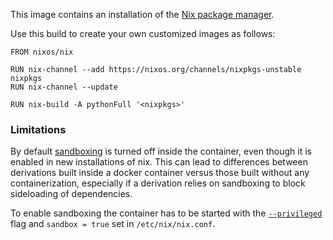 This image contains an installation of the [Nix package manager](https://nixos.org/nix/).

Use this build to create your own customized images as follows:

    FROM nixos/nix

    RUN nix-channel --add https://nixos.org/channels/nixpkgs-unstable nixpkgs
    RUN nix-channel --update

    RUN nix-build -A pythonFull '<nixpkgs>'

### Limitations

By default [sandboxing](https://nixos.org/manual/nix/stable/#conf-sandbox) is turned off 
inside the container, even though it is enabled in new installations of nix. This
can lead to differences between derivations built inside a docker container versus those built
without any containerization, especially if a derivation relies on sandboxing to block
sideloading of dependencies. 

To enable sandboxing the container has to be started with the 
[`--privileged`](https://docs.docker.com/engine/reference/run/#runtime-privilege-and-linux-capabilities)
flag and `sandbox = true` set in `/etc/nix/nix.conf`.